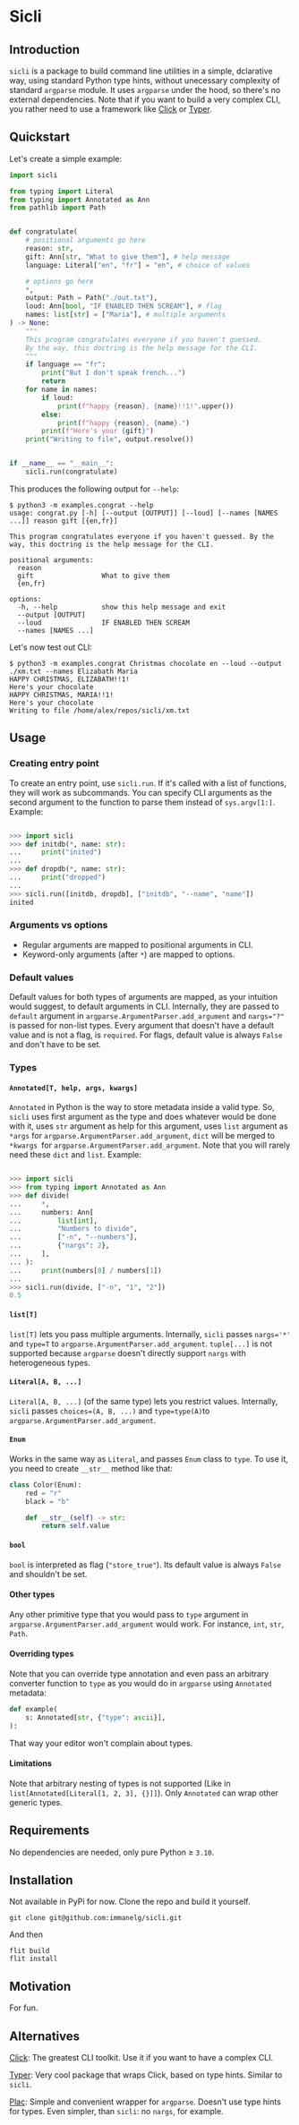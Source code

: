 # Sicli
## Introduction
`sicli` is a package to build command line utilities in a simple, dclarative way, using standard Python type hints, without unecessary complexity of standard `argparse` module. It uses `argparse` under the hood, so there's no external dependencies. Note that if you want to build a very complex CLI, you rather need to use a framework like [Click](https://click.palletsprojects.com/en) or [Typer](https://typer.tiangolo.com/).

## Quickstart
Let's create a simple example:
```python
import sicli

from typing import Literal
from typing import Annotated as Ann
from pathlib import Path


def congratulate(
    # positional arguments go here
    reason: str,
    gift: Ann[str, "What to give them"], # help message
    language: Literal["en", "fr"] = "en", # choice of values 

    # options go here
    *,
    output: Path = Path("./out.txt"),
    loud: Ann[bool, "IF ENABLED THEN SCREAM"], # flag
    names: list[str] = ["Maria"], # multiple arguments
) -> None:
    """
    This program congratulates everyone if you haven't guessed.
    By the way, this doctring is the help message for the CLI.
    """
    if language == "fr":
        print("But I don't speak french...")
        return
    for name in names:
        if loud:
            print(f"happy {reason}, {name}!!1!".upper())
        else:
            print(f"happy {reason}, {name}.")
        print(f"Here's your {gift}")
    print("Writing to file", output.resolve())


if __name__ == "__main__":
    sicli.run(congratulate)
```

This produces the following output for `--help`:
```
$ python3 -m examples.congrat --help
usage: congrat.py [-h] [--output [OUTPUT]] [--loud] [--names [NAMES ...]] reason gift [{en,fr}]

This program congratulates everyone if you haven't guessed. By the way, this doctring is the help message for the CLI.

positional arguments:
  reason
  gift                 What to give them
  {en,fr}

options:
  -h, --help           show this help message and exit
  --output [OUTPUT]
  --loud               IF ENABLED THEN SCREAM
  --names [NAMES ...]
```

Let's now test out CLI:
```
$ python3 -m examples.congrat Christmas chocolate en --loud --output ./xm.txt --names Elizabath Maria
HAPPY CHRISTMAS, ELIZABATH!!1!
Here's your chocolate
HAPPY CHRISTMAS, MARIA!!1!
Here's your chocolate
Writing to file /home/alex/repos/sicli/xm.txt
```

## Usage

### Creating entry point
To create an entry point, use `sicli.run`. If it's called with a list of functions, they will work as subcommands. You can specify CLI arguments as the second argument to the function to parse them instead of `sys.argv[1:]`. Example:

```python

>>> import sicli
>>> def initdb(*, name: str):
...     print("inited")
... 
>>> def dropdb(*, name: str):
...     print("dropped")
... 
>>> sicli.run([initdb, dropdb], ["initdb", "--name", "name"])
inited

```

### Arguments vs options
- Regular arguments are mapped to positional arguments in CLI.
- Keyword-only arguments (after `*`) are mapped to options.

### Default values
Default values for both types of arguments are mapped, as your intuition would suggest, to default arguments in CLI.
Internally, they are passed to `default` argument in `argparse.ArgumentParser.add_argument` and `nargs="?"` is passed for non-list types. Every argument that doesn't have a default value and is not a flag, is `required`. For flags, default value is always `False` and don't have to be set.

### Types

#### `Annotated[T, help, args, kwargs]`
`Annotated` in Python is the way to store metadata inside a valid type.
So, `sicli` uses first argument as the type and does whatever would be done with it, uses `str` argument as help for this argument, uses `list` argument as `*args` for `argparse.ArgumentParser.add_argument`, `dict` will be merged to `*kwargs `for `argparse.ArgumentParser.add_argument`. Note that you will rarely need these `dict` and `list`.
Example:
```python

>>> import sicli
>>> from typing import Annotated as Ann
>>> def divide(
...     *,
...     numbers: Ann[
...         list[int],
...         "Numbers to divide",
...         ["-n", "--numbers"],
...         {"nargs": 2},
...     ],
... ):
...     print(numbers[0] / numbers[1])
... 
>>> sicli.run(divide, ["-n", "1", "2"])
0.5

```

#### `list[T]`
`list[T]` lets you pass multiple arguments. Internally, `sicli` passes `nargs='*'` and `type=T` to `argparse.ArgumentParser.add_argument`. `tuple[...]` is not supported because `argparse` doesn't directly support `nargs` with heterogeneous types.

#### `Literal[A, B, ...]`
`Literal[A, B, ...]` (of the same type) lets you restrict values. Internally, `sicli` passes `choices=(A, B, ...)` and `type=type(A)`to `argparse.ArgumentParser.add_argument`.

#### `Enum`
Works in the same way as `Literal`, and passes `Enum` class to `type`. To use it, you need to create `__str__` method like that:
```python
class Color(Enum):
    red = "r"
    black = "b"

    def __str__(self) -> str:
        return self.value
```

#### `bool`
`bool` is interpreted as flag (`"store_true"`). Its default value is always `False` and shouldn't be set.

#### Other types
Any other primitive type that you would pass to `type` argument in `argparse.ArgumentParser.add_argument` would work. For instance, `int`, `str`, `Path`.

#### Overriding types
Note that you can override type annotation and even pass an arbitrary converter function to `type` as you would do in `argparse` using `Annotated` metadata:
```python
def example(
    s: Annotated[str, {"type": ascii}],
):
```
That way your editor won't complain about types.

#### Limitations
Note that arbitrary nesting of types is not supported (Like in `list[Annotated[Literal[1, 2, 3], {}]]`). Only `Annotated` can wrap other generic types.

## Requirements
No dependencies are needed, only pure Python ≥ `3.10`.

## Installation
Not available in PyPi for now. Clone the repo and build it yourself.
```
git clone git@github.com:immanelg/sicli.git
```
And then
```
flit build
flit install
```

## Motivation
For fun.

## Alternatives
[Click](https://click.palletsprojects.com/en): The greatest CLI toolkit. Use it if you want to have a complex CLI.

[Typer](https://typer.tiangolo.com/): Very cool package that wraps Click, based on type hints. Similar to `sicli`.

[Plac](https://plac.readthedocs.io/en/latest/): Simple and convenient wrapper for `argparse`. Doesn't use type hints for types. Even simpler, than `sicli`: no `nargs`, for example.
